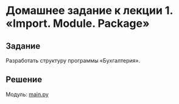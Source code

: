 # Домашнее задание к лекции 1. «Import. Module. Package»

## Задание

Разработать структуру программы «Бухгалтерия».

## Решение

Модуль: [main.py](/main.py)




